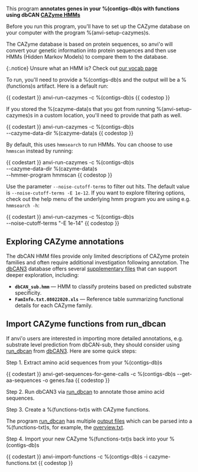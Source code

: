 This program **annotates genes in your %(contigs-db)s with functions using dbCAN [CAZyme HMMs](https://bcb.unl.edu/dbCAN2/download/Databases/)**

Before you run this program, you'll have to set up the CAZyme database on your computer with the program %(anvi-setup-cazymes)s.

The CAZyme database is based on protein sequences, so anvi'o will convert your genetic information into protein sequences and then use HMMs (Hidden Markov Models) to compare them to the database.

{:.notice}
Unsure what an HMM is? Check out [our vocab page](http://merenlab.org/vocabulary/#hmm)

To run, you'll need to provide a %(contigs-db)s and the output will be a %(functions)s artifact. Here is a default run:

{{ codestart }}
anvi-run-cazymes -c %(contigs-db)s 
{{ codestop }}

If you stored the %(cazyme-data)s that you got from running %(anvi-setup-cazymes)s in a custom location, you'll need to provide that path as well.

{{ codestart }}
anvi-run-cazymes -c %(contigs-db)s \
                 --cazyme-data-dir %(cazyme-data)s 
{{ codestop }}

By default, this uses `hmmsearch` to run HMMs. You can choose to use `hmmscan` instead by running:

{{ codestart }}
anvi-run-cazymes -c %(contigs-db)s \
                 --cazyme-data-dir %(cazyme-data)s \
                 --hmmer-program hmmscan
{{ codestop }}

Use the parameter `--noise-cutoff-terms` to filter out hits. The default value is `--noise-cutoff-terms -E 1e-12`. If you want to explore filtering options, check out the help menu of the underlying hmm program you are using e.g. `hmmsearch -h`:

{{ codestart }}
anvi-run-cazymes -c %(contigs-db)s \
                 --noise-cutoff-terms "-E 1e-14"
{{ codestop }}

## Exploring CAZyme annotations

The dbCAN HMM files provide only limited descriptions of CAZyme protein families and often require additional investigation following annotation. The [dbCAN3](https://bcb.unl.edu/dbCAN2/) database offers several [supplementary files](https://bcb.unl.edu/dbCAN2/download/Databases/) that can support deeper exploration, including:

- **`dbCAN_sub.hmm`** — HMM to classify proteins based on predicted substrate specificity.  
- **`FamInfo.txt.08022020.xls`** — Reference table summarizing functional details for each CAZyme family.

## Import CAZyme functions from run_dbcan

If anvi'o users are interested in importing more detailed annotations, e.g. substrate level prediction from dbCAN-sub, they should consider using [run_dbcan](https://dbcan.readthedocs.io/en/latest/) from [dbCAN3](https://bcb.unl.edu/dbCAN2/). Here are some quick steps:

Step 1. Extract amino acid sequences from your %(contigs-db)s

{{ codestart }}
anvi-get-sequences-for-gene-calls -c %(contigs-db)s --get-aa-sequences -o genes.faa
{{ codestop }}

Step 2. Run dbCAN3 via [run_dbcan](https://dbcan.readthedocs.io/en/latest/) to annotate those amino acid sequences.

Step 3. Create a %(functions-txt)s with CAZyme functions.

The program [run_dbcan](https://dbcan.readthedocs.io/en/latest/) has multiple [output files](https://dbcan.readthedocs.io/en/latest/user_guide/quick_start.html#understanding-the-output) which can be parsed into a %(functions-txt)s, for example, the [overview.txt](https://dbcan.readthedocs.io/en/latest/user_guide/quick_start.html#understanding-the-output).

Step 4. Import your new CAZyme %(functions-txt)s back into your %(contigs-db)s

{{ codestart }}
anvi-import-functions -c %(contigs-db)s -i cazyme-functions.txt
{{ codestop }}